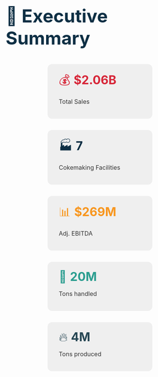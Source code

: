 <!-- .slide: data-background-color="#ffffff" style="text-align: center;" -->

<h2 style="color: #0e2f44; font-size: 48px; margin-bottom: 40px;">📌 Executive Summary</h2>
<div style="display: flex; flex-wrap: wrap; justify-content: center; gap: 30px;">

  <div style="background-color: #efefef; padding: 20px 30px; border-radius: 12px; width: 220px;">
    <div style="font-size: 32px; margin-bottom: 5px; color: #d72638">💰 <strong>$2.06B</strong></div>
    <p style="font-size: 16px; color: #333;">Total Sales</p>
  </div>

  <div style="background-color: #efefef; padding: 20px 30px; border-radius: 12px; width: 220px;">
    <div style="font-size: 32px; margin-bottom: 5px; color: #0e2f44">🏭 <strong>7</strong></div>
    <p style="font-size: 16px; color: #333;">Cokemaking Facilities</p>
  </div>

  <div style="background-color: #efefef; padding: 20px 30px; border-radius: 12px; width: 220px;">
    <div style="font-size: 32px; margin-bottom: 5px; color: #f8961e">📊 <strong>$269M</strong></div>
    <p style="font-size: 16px; color: #333;">Adj. EBITDA</p>
  </div>

  <div style="background-color: #efefef; padding: 20px 30px; border-radius: 12px; width: 220px;">
    <div style="font-size: 32px; margin-bottom: 5px; color: #2a9d8f">🚢 <strong>20M</strong></div>
    <p style="font-size: 16px; color: #333;">Tons handled</p>
  </div>

  <div style="background-color: #efefef; padding: 20px 30px; border-radius: 12px; width: 220px;">
    <div style="font-size: 32px; margin-bottom: 5px; color: #264653">🔥 <strong>4M</strong></div>
    <p style="font-size: 16px; color: #333;">Tons produced</p>
  </div>
</div>